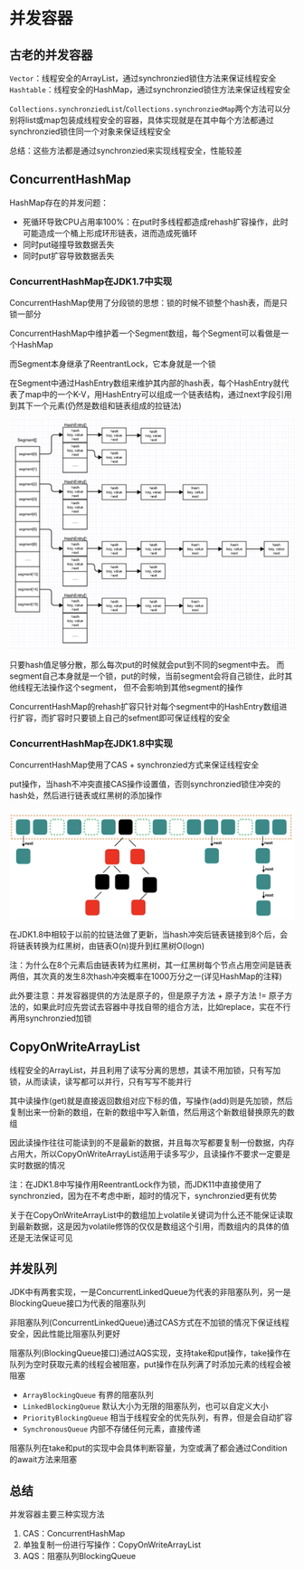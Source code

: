 # 并发容器

## 古老的并发容器

`Vector`：线程安全的ArrayList，通过synchronzied锁住方法来保证线程安全
`Hashtable`：线程安全的HashMap，通过synchronzied锁住方法来保证线程安全

`Collections.synchronziedList`/`Collections.synchronziedMap`两个方法可以分别将list或map包装成线程安全的容器，具体实现就是在其中每个方法都通过synchronzied锁住同一个对象来保证线程安全

总结：这些方法都是通过synchronzied来实现线程安全，性能较差

## ConcurrentHashMap

HashMap存在的并发问题：
- 死循环导致CPU占用率100%：在put时多线程都造成rehash扩容操作，此时可能造成一个桶上形成环形链表，进而造成死循环
- 同时put碰撞导致数据丢失
- 同时put扩容导致数据丢失

### ConcurrentHashMap在JDK1.7中实现

ConcurrentHashMap使用了分段锁的思想：锁的时候不锁整个hash表，而是只锁一部分

ConcurrentHashMap中维护着一个Segment数组，每个Segment可以看做是一个HashMap

而Segment本身继承了ReentrantLock，它本身就是一个锁

在Segment中通过HashEntry数组来维护其内部的hash表，每个HashEntry就代表了map中的一个K-V，用HashEntry可以组成一个链表结构，通过next字段引用到其下一个元素(仍然是数组和链表组成的拉链法)

![ConcurrentHashMap在jdk1.7中实现](../pics/ConcurrentHashMap_in_jdk7.png)

只要hash值足够分散，那么每次put的时候就会put到不同的segment中去。 而segment自己本身就是一个锁，put的时候，当前segment会将自己锁住，此时其他线程无法操作这个segment， 但不会影响到其他segment的操作

ConcurrentHashMap的rehash扩容只针对每个segment中的HashEntry数组进行扩容，而扩容时只要锁上自己的sefment即可保证线程的安全

### ConcurrentHashMap在JDK1.8中实现

ConcurrentHashMap使用了CAS + synchronzied方式来保证线程安全

put操作，当hash不冲突直接CAS操作设置值，否则synchronzied锁住冲突的hash处，然后进行链表或红黑树的添加操作

![ConcurrentHashMap在jdk1.8中实现](../pics/ConcurrentHashMap_in_jdk8.png)

在JDK1.8中相较于以前的拉链法做了更新，当hash冲突后链表链接到8个后，会将链表转换为红黑树，由链表O(n)提升到红黑树O(logn)

注：为什么在8个元素后由链表转为红黑树，其一红黑树每个节点占用空间是链表两倍，其次真的发生8次hash冲突概率在1000万分之一(详见HashMap的注释)

此外要注意：并发容器提供的方法是原子的，但是原子方法 + 原子方法 != 原子方法的，如果此时应先尝试去容器中寻找自带的组合方法，比如replace，实在不行再用synchronzied加锁

## CopyOnWriteArrayList

线程安全的ArrayList，并且利用了读写分离的思想，其读不用加锁，只有写加锁，从而读读，读写都可以并行，只有写写不能并行

其中读操作(get)就是直接返回数组对应下标的值，写操作(add)则是先加锁，然后复制出来一份新的数组，在新的数组中写入新值，然后用这个新数组替换原先的数组

因此读操作往往可能读到的不是最新的数据，并且每次写都要复制一份数据，内存占用大，所以CopyOnWriteArrayList适用于读多写少，且读操作不要求一定要是实时数据的情况

注：在JDK1.8中写操作用ReentrantLock作为锁，而JDK11中直接使用了synchronzied，因为在不考虑中断，超时的情况下，synchronzied更有优势

关于在CopyOnWriteArrayList中的数组加上volatile关键词为什么还不能保证读取到最新数据，这是因为volatile修饰的仅仅是数组这个引用，而数组内的具体的值还是无法保证可见

## 并发队列

JDK中有两套实现，一是ConcurrentLinkedQueue为代表的非阻塞队列，另一是BlockingQueue接口为代表的阻塞队列

非阻塞队列(ConcurrentLinkedQueue)通过CAS方式在不加锁的情况下保证线程安全，因此性能比阻塞队列更好

阻塞队列(BlockingQueue接口)通过AQS实现，支持take和put操作，take操作在队列为空时获取元素的线程会被阻塞，put操作在队列满了时添加元素的线程会被阻塞

- `ArrayBlockingQueue` 有界的阻塞队列
- `LinkedBlockingQueue` 默认大小为无限的阻塞队列，也可以自定义大小
- `PriorityBlockingQueue` 相当于线程安全的优先队列，有界，但是会自动扩容
- `SynchronousQueue` 内部不存储任何元素，直接传递

阻塞队列在take和put的实现中会具体判断容量，为空或满了都会通过Condition的await方法来阻塞

## 总结

并发容器主要三种实现方法
1. CAS：ConcurrentHashMap
2. 单独复制一份进行写操作：CopyOnWriteArrayList 
3. AQS：阻塞队列BlockingQueue

